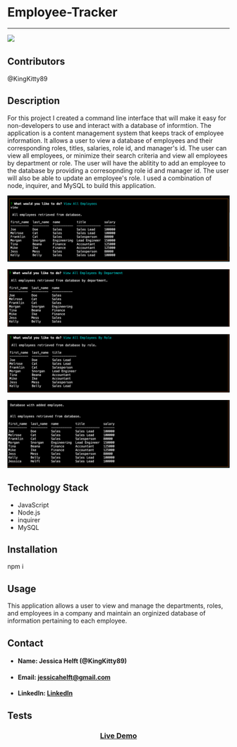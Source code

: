 # **Employee-Tracker**
------
<img src="https://img.shields.io/badge/made%20by-KingKitty89-blue.svg" >

## **Contributors**

@KingKitty89

## **Description**

For this project I created a command line interface that will make it easy for non-developers to use and interact with a database of informtion. The application is a content management system that keeps track of employee information. It allows a user to view a database of employees and their corresponding roles, titles, salaries, role id, and manager's id. The user can view all employees, or minimize their search criteria and view all employees by department or role. The user will have the ablitity to add an employee to the database by providing a corresopnding role id and manager id. The user will also be able to update an employee's role. I used a combination of node, inquirer, and MySQL to build this application.




![Demo](./assets/emptrack1.png)



![Demo](./assets/emptrack2.png)



![Demo](./assets/emptrack3.png)



![Demo](./assets/emptrack5.png)


## **Technology Stack**
* JavaScript
* Node.js
* inquirer
* MySQL


## **Installation**

npm i

## **Usage**

This application allows a user to view and manage the departments, roles, and employees in a company and maintain an orginized database of information pertaining to each employee.

## **Contact**
* #### **Name:** Jessica Helft (@KingKitty89)
* #### **Email:** [jessicahelft@gmail.com](jessicahelft@gmail.com)
* #### **LinkedIn:** [LinkedIn](https://www.linkedin.com/in/jessicahelft)

## **Tests**

<h3 align ="center"><a href ="https://drive.google.com/file/d/1-M6AeowoiKwrpFP0XIia-DorMAOHwInH/view">Live Demo</a></h3>


